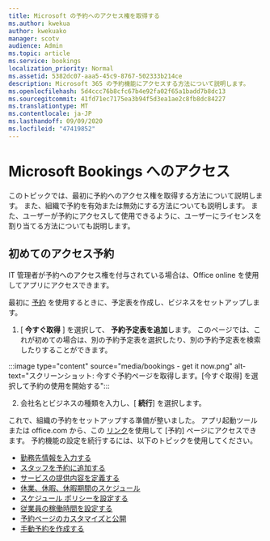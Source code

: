```yaml
---
title: Microsoft の予約へのアクセス権を取得する
ms.author: kwekua
author: kwekuako
manager: scotv
audience: Admin
ms.topic: article
ms.service: bookings
localization_priority: Normal
ms.assetid: 5382dc07-aaa5-45c9-8767-502333b214ce
description: Microsoft 365 の予約機能にアクセスする方法について説明します。
ms.openlocfilehash: 5d4ccc76b8cfc67b4e92fa02f65a1badd7b8dc13
ms.sourcegitcommit: 41fd71ec7175ea3b94f5d3ea1ae2c8fb8dc84227
ms.translationtype: MT
ms.contentlocale: ja-JP
ms.lasthandoff: 09/09/2020
ms.locfileid: "47419852"
---
```

# <a name="get-access-to-microsoft-bookings"></a>Microsoft Bookings へのアクセス

このトピックでは、最初に予約へのアクセス権を取得する方法について説明します。 また、組織で予約を有効または無効にする方法についても説明します。 また、ユーザーが予約にアクセスして使用できるように、ユーザーにライセンスを割り当てる方法についても説明します。

## <a name="access-bookings-for-the-first-time"></a>初めてのアクセス予約

IT 管理者が予約へのアクセス権を付与されている場合は、Office online を使用してアプリにアクセスできます。

最初に [予約](https://outlook.office.com/bookings/onboarding) を使用するときに、予定表を作成し、ビジネスをセットアップします。

1. [ **今すぐ取得** ] を選択して、 **予約予定表を追加**します。 このページでは、これが初めての場合は、別の予約予定表を選択したり、別の予約予定表を検索したりすることができます。

:::image type="content" source="media/bookings - get it now.png" alt-text="スクリーンショット: 今すぐ予約ページを取得します。[今すぐ取得] を選択して予約の使用を開始する":::

2. 会社名とビジネスの種類を入力し、[ **続行**] を選択します。

これで、組織の予約をセットアップする準備が整いました。 アプリ起動ツールまたは office.com から、この [リンク](https://outlook.office.com/bookings/onboarding)を使用して [予約] ページにアクセスできます。 予約機能の設定を続行するには、以下のトピックを使用してください。

- [勤務先情報を入力する](enter-business-information.md)
- [スタッフを予約に追加する](add-staff.md)
- [サービスの提供内容を定義する](define-service-offerings.md)
- [休業、休暇、休暇期間のスケジュール](schedule-closures-time-off-vacation.md)
- [スケジュール ポリシーを設定する](set-scheduling-policies.md)
- [従業員の稼働時間を設定する](employee-hours.md)
- [予約ページのカスタマイズと公開](customize-booking-page.md)
- [手動予約を作成する](create-a-manual-booking.md)